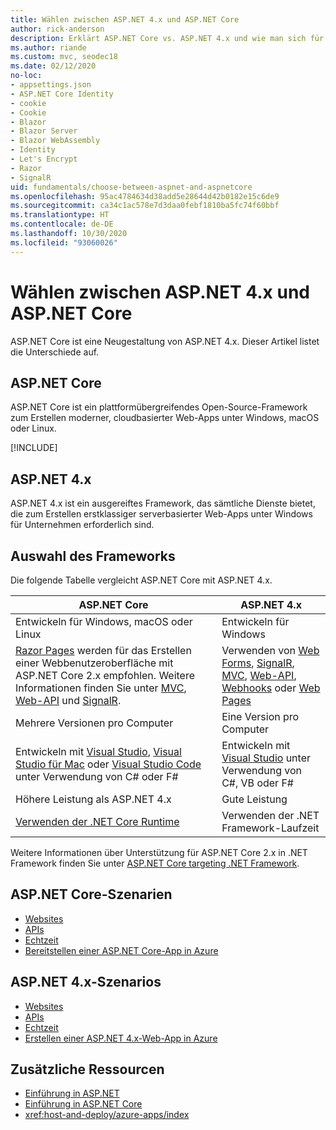 ```yaml
---
title: Wählen zwischen ASP.NET 4.x und ASP.NET Core
author: rick-anderson
description: Erklärt ASP.NET Core vs. ASP.NET 4.x und wie man sich für eines von beiden entscheidet.
ms.author: riande
ms.custom: mvc, seodec18
ms.date: 02/12/2020
no-loc:
- appsettings.json
- ASP.NET Core Identity
- cookie
- Cookie
- Blazor
- Blazor Server
- Blazor WebAssembly
- Identity
- Let's Encrypt
- Razor
- SignalR
uid: fundamentals/choose-between-aspnet-and-aspnetcore
ms.openlocfilehash: 95ac4784634d38add5e28644d42b0182e15c6de9
ms.sourcegitcommit: ca34c1ac578e7d3daa0febf1810ba5fc74f60bbf
ms.translationtype: HT
ms.contentlocale: de-DE
ms.lasthandoff: 10/30/2020
ms.locfileid: "93060026"
---
```

# <a name="choose-between-aspnet-4x-and-aspnet-core"></a>Wählen zwischen ASP.NET 4.x und ASP.NET Core

ASP.NET Core ist eine Neugestaltung von ASP.NET 4.x. Dieser Artikel listet die Unterschiede auf.

## <a name="aspnet-core"></a>ASP.NET Core

ASP.NET Core ist ein plattformübergreifendes Open-Source-Framework zum Erstellen moderner, cloudbasierter Web-Apps unter Windows, macOS oder Linux.

[!INCLUDE[](~/includes/benefits.md)]

## <a name="aspnet-4x"></a>ASP.NET 4.x

ASP.NET 4.x ist ein ausgereiftes Framework, das sämtliche Dienste bietet, die zum Erstellen erstklassiger serverbasierter Web-Apps unter Windows für Unternehmen erforderlich sind.

## <a name="framework-selection"></a>Auswahl des Frameworks

Die folgende Tabelle vergleicht ASP.NET Core mit ASP.NET 4.x.

| ASP.NET Core | ASP.NET 4.x |
|---|---|
|Entwickeln für Windows, macOS oder Linux|Entwickeln für Windows|
|[Razor Pages](xref:razor-pages/index) werden für das Erstellen einer Webbenutzeroberfläche mit ASP.NET Core 2.x empfohlen. Weitere Informationen finden Sie unter [MVC](xref:mvc/overview), [Web-API](xref:tutorials/first-web-api) und [SignalR](xref:signalr/introduction).|Verwenden von [Web Forms](/aspnet/web-forms), [SignalR](/aspnet/signalr), [MVC](/aspnet/mvc), [Web-API](/aspnet/web-api/), [Webhooks](/aspnet/webhooks/) oder [Web Pages](/aspnet/web-pages)|
|Mehrere Versionen pro Computer|Eine Version pro Computer|
|Entwickeln mit [Visual Studio](https://visualstudio.microsoft.com/vs/), [Visual Studio für Mac](https://visualstudio.microsoft.com/vs/mac/) oder [Visual Studio Code](https://code.visualstudio.com/) unter Verwendung von C# oder F#|Entwickeln mit [Visual Studio](https://visualstudio.microsoft.com/vs/) unter Verwendung von C#, VB oder F#|
|Höhere Leistung als ASP.NET 4.x|Gute Leistung|
|[Verwenden der .NET Core Runtime](/dotnet/standard/choosing-core-framework-server)|Verwenden der .NET Framework-Laufzeit|

Weitere Informationen über Unterstützung für ASP.NET Core 2.x in .NET Framework finden Sie unter [ASP.NET Core targeting .NET Framework](xref:index#target-framework).

## <a name="aspnet-core-scenarios"></a>ASP.NET Core-Szenarien

* [Websites](xref:tutorials/first-mvc-app/index)
* [APIs](xref:tutorials/first-web-api)
* [Echtzeit](xref:signalr/introduction)
* [Bereitstellen einer ASP.NET Core-App in Azure](/azure/app-service/app-service-web-get-started-dotnet)

## <a name="aspnet-4x-scenarios"></a>ASP.NET 4.x-Szenarios

* [Websites](/aspnet/mvc)
* [APIs](/aspnet/web-api)
* [Echtzeit](/aspnet/signalr)
* [Erstellen einer ASP.NET 4.x-Web-App in Azure](/azure/app-service/app-service-web-get-started-dotnet-framework)

## <a name="additional-resources"></a>Zusätzliche Ressourcen

* [Einführung in ASP.NET](/aspnet/overview)
* [Einführung in ASP.NET Core](xref:index)
* <xref:host-and-deploy/azure-apps/index>
